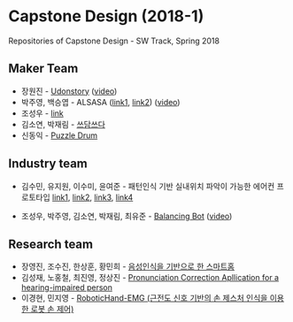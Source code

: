 # Capstone Design (2018-1)
Repositories of Capstone Design - SW Track, Spring 2018


## Maker Team
* 장원진 - [Udonstory](https://github.com/Jangwonjin/udonstory) ([video](https://www.youtube.com/watch?v=f02bA4Q4HMM))
* 박주영, 백승엽 - ALSASA ([link1](https://github.com/jooyoung0525/ALSASA_project), [link2](https://github.com/BaekSeungYeop/Team_Project_Real_Final_Last)) ([video](https://youtu.be/RdGiWGLQSXQ))
* 조성우 - [link](https://github.com/joswoo/Maker)
* 김소연, 박재림 - [쓰담쓰다](https://github.com/ParkJaeRim/MAKER)
* 신동익 - [Puzzle Drum](https://github.com/DonGikS/project_caps)

## Industry team
* 김수민, 유지원, 이수미, 윤여준 - 패턴인식 기반 실내위치 파악이 가능한 에어컨 프로토타입
[link1](https://github.com/jiown917/industry_A_FaceDetect),
[link2](https://github.com/jiown917/industry_A_Hand_Gesture),
[link3](https://github.com/jiown917/industry_A_People_count),
[link4](https://github.com/jiown917/industry_A_People_count_2)

* 조성우, 박주영, 김소연, 박재림, 최유준 - [Balancing Bot](https://github.com/joswoo/Industry_B) ([video](https://youtu.be/iVVoLgYuxLA))

## Research team
* 장영진, 조수진, 한상훈, 황민희 - [음성인식을 기반으로 한 스마트홈](https://github.com/IncheonMakerB/capstone-design)
* 김성재, 노홍철, 최진영, 정상진 - [Pronunciation Correction Apllication for a hearing-impaired person](https://github.com/JungSangJin/jung-sang-jin)
* 이경현, 민지영 - [RoboticHand-EMG (근전도 신호 기반의 손 제스처 인식을 이용한 로봇 손 제어)](https://github.com/Jovinus/RoboticHand-EMG)
